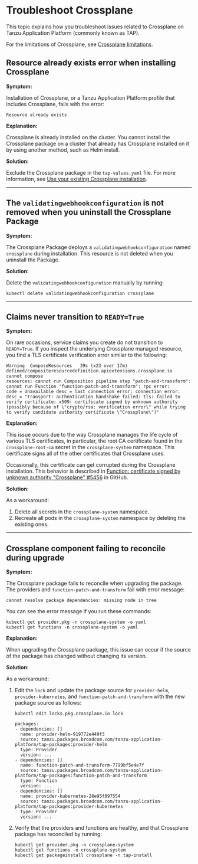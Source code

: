 # Troubleshoot Crossplane

This topic explains how you troubleshoot issues related to Crossplane on Tanzu Application Platform
(commonly known as TAP).

For the limitations of Crossplane, see [Crossplane limitations](../reference/known-limitations.hbs.md).

## <a id=“resource-already-exists”></a> Resource already exists error when installing Crossplane

**Symptom:**

Installation of Crossplane, or a Tanzu Application Platform profile that includes Crossplane, fails
with the error:

```console
Resource already exists
```

**Explanation:**

Crossplane is already installed on the cluster. You cannot install the Crossplane package on a cluster
that already has Crossplane installed on it by using another method, such as Helm install.

**Solution:**

Exclude the Crossplane package in the `tap-values.yaml` file.
For more information, see [Use your existing Crossplane installation](./use-existing-crossplane.hbs.md).

---

## <a id="validatingwebhookconfig"></a>The `validatingwebhookconfiguration` is not removed when you uninstall the Crossplane Package

**Symptom:**

The Crossplane Package deploys a `validatingwebhookconfiguration` named `crossplane` during installation.
This resource is not deleted when you uninstall the Package.

**Solution:**

Delete the `validatingwebhookconfiguration` manually by running:

```console
kubectl delete validatingwebhookconfiguration crossplane
```

---

## <a id="tls-verification-error"></a> Claims never transition to `READY=True`

**Symptom:**

On rare occasions, service claims you create do not transition to `READY=True`.
If you inspect the underlying Crossplane managed resource, you find a TLS certificate verification
error similar to the following:

```console
Warning  ComposeResources   39s (x23 over 17m)  defined/compositeresourcedefinition.apiextensions.crossplane.io  cannot compose
resources: cannot run Composition pipeline step "patch-and-transform": cannot run Function "function-patch-and-transform": rpc error:
code = Unavailable desc = last connection error: connection error: desc = "transport: authentication handshake failed: tls: failed to
verify certificate: x509: certificate signed by unknown authority (possibly because of \"crypto/rsa: verification error\" while trying
to verify candidate authority certificate \"Crossplane\")"
```

**Explanation:**

This issue occurs due to the way Crossplane manages the life cycle of various TLS certificates, in particular,
the root CA certificate found in the `crossplane-root-ca` secret in the `crossplane-system` namespace.
This certificate signs all of the other certificates that Crossplane uses.

Occasionally, this certificate can get corrupted during the Crossplane installation.
This behavior is described in [Function: certificate signed by unknown authority "Crossplane" #5456](https://github.com/crossplane/crossplane/issues/5456) in GitHub.

**Solution:**

As a workaround:

1. Delete all secrets in the `crossplane-system` namespace.
1. Recreate all pods in the `crossplane-system` namespace by deleting the existing ones.

---

## <a id="upgrade-failing-reconcile"></a>Crossplane component failing to reconcile during upgrade

**Symptom:**

The Crossplane package fails to reconcile when upgrading the package. The providers and
`function-patch-and-transform` fail with error message:

```console
cannot resolve package dependencies: missing node in tree
```

You can see the error message if you run these commands:

```console
kubectl get provider.pkg -n crossplane-system -o yaml
kubectl get functions -n crossplane-system -o yaml
```

**Explanation:**

When upgrading the Crossplane package, this issue can occur if the source of the package has changed
without changing its version.

**Solution:**

As a workaround:

1. Edit the `lock` and update the package source for `provider-helm`, `provider-kubernetes`, and
   `function-patch-and-transform` with the new package source as follows:

    ```console
    kubectl edit locks.pkg.crossplane.io lock

    packages:
    - dependencies: []
      name: provider-helm-919772e449f3
      source: tanzu.packages.broadcom.com/tanzu-application-platform/tap-packages:provider-helm
      type: Provider
      version: ...
    - dependencies: []
      name: function-patch-and-transform-7799bf5e4e7f
      source: tanzu.packages.broadcom.com/tanzu-application-platform/tap-packages:function-patch-and-transform
      type: Function
      version: ...
    - dependencies: []
      name: provider-kubernetes-28e95f897554
      source: tanzu.packages.broadcom.com/tanzu-application-platform/tap-packages:provider-kubernetes
      type: Provider
      version: ...
    ```

1. Verify that the providers and functions are healthy, and that Crossplane package has reconciled by running:

    ```console
    kubectl get provider.pkg -n crossplane-system
    kubectl get functions -n crossplane-system
    kubectl get packageinstall crossplane -n tap-install
    ```
